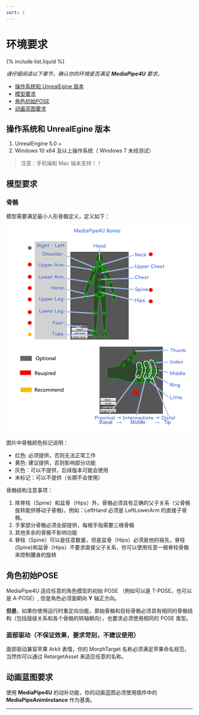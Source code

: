 ```yaml
---
sort: 1
---
```


# 环境要求   
{% include list.liquid %}

*请仔细阅读以下章节，确认你的环境是否满足 **MediaPipe4U** 要求。*

- [操作系统和 UnrealEgine 版本](#p1)
- [模型要求](#p2)    
- [角色初始POSE](#p3)  
- [动画蓝图要求](#p4)  

## <a id="p1">操作系统和 UnrealEgine 版本</a>

1. UnrealEngine 5.0 +
2. Windows 10 x64 及以上操作系统（ Windows 7 未经测试）

> 注意：手机端和 Mac 端未支持！！


## <a id="p2">模型要求</a>

### 骨骼

模型需要满足最小人形骨骼定义，定义如下：

[![骨骼示意图](images/avatar_bones.jpg "Shiprock")](images/avatar_bones.jpg)


图片中骨骼颜色标记说明：

- 红色: 必须提供，否则无法正常工作
- 黄色: 建议提供，否则影响部分功能
- 灰色：可以不提供，后续版本可能会使用
- 未标记：可以不提供（长期不会使用）


骨骼结构注意事项：

1. 除脊柱（Spine）和盆骨（Hips）外，骨骼必须具有正确的父子关系（父骨骼旋转能供移动子骨骼)，例如：LeftHand 必须是 LeftLowerArm 的直接子骨骼。 
2. 手掌部分骨骼必须全部提供，每根手指需要三根骨骼
3. 其他多余的骨骼不影响功能
4. 脊柱（Spine）可以是任意数量，但是盆骨（Hips）必须是他的祖先，脊柱(Spine)和盆骨（Hips）不要求直接父子关系，你可以使用任意一根脊柱骨骼来控制腰身的旋转

## <a id="p3">角色初始POSE</a>

MediaPipe4U 适应任意的角色模型的初始 POSE （例如可以是 T-POSE，也可以是 A-POSE）, 但是角色必须面朝向 **Y** 轴正方向。

**但是**，如果你使用运行时重定向功能，原始骨骼和目标骨骼必须具有相同的骨骼结构（包括层级关系和各个骨骼的转轴朝向），也要求必须使用相同的 POSE 类型。


### 面部驱动（不保证效果，要求苛刻，不建议使用）

面部驱动兼容苹果 Arkit 表情，你的 MorphTarget 名称必须满足苹果命名规范，当然你可以通过 RetargetAsset 来适应任意的名称。

## <a id="p4">动画蓝图要求</a>

使用 **MediaPipe4U** 的动补功能，你的动画蓝图必须使用插件中的 **MediaPipeAnimInstance** 作为基类。

---

